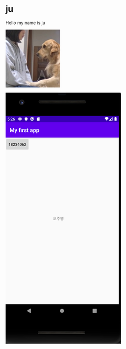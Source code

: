 # ju

Hello my name is ju


<img width="" height="" src="./png/dog.png"></img>

<img width="" height="" src="./png/18234062.png"></img>
